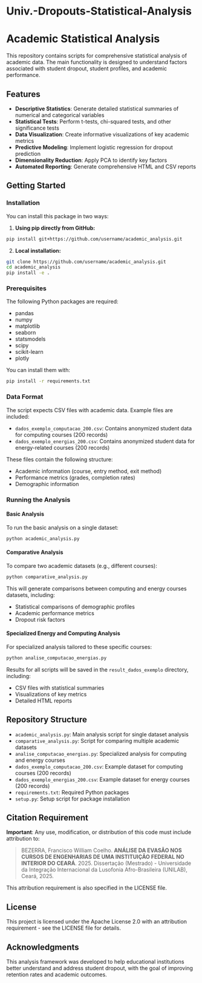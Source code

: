 # Univ.-Dropouts-Statistical-Analysis

# Academic Statistical Analysis

This repository contains scripts for comprehensive statistical analysis of academic data. The main functionality is designed to understand factors associated with student dropout, student profiles, and academic performance.

## Features

- **Descriptive Statistics**: Generate detailed statistical summaries of numerical and categorical variables
- **Statistical Tests**: Perform t-tests, chi-squared tests, and other significance tests
- **Data Visualization**: Create informative visualizations of key academic metrics
- **Predictive Modeling**: Implement logistic regression for dropout prediction
- **Dimensionality Reduction**: Apply PCA to identify key factors
- **Automated Reporting**: Generate comprehensive HTML and CSV reports

## Getting Started

### Installation

You can install this package in two ways:

1. **Using pip directly from GitHub:**
```bash
pip install git+https://github.com/username/academic_analysis.git
```

2. **Local installation:**
```bash
git clone https://github.com/username/academic_analysis.git
cd academic_analysis
pip install -e .
```

### Prerequisites

The following Python packages are required:
- pandas
- numpy
- matplotlib
- seaborn
- statsmodels
- scipy
- scikit-learn
- plotly

You can install them with:

```bash
pip install -r requirements.txt
```

### Data Format

The script expects CSV files with academic data. Example files are included:
- `dados_exemplo_computacao_200.csv`: Contains anonymized student data for computing courses (200 records)
- `dados_exemplo_energias_200.csv`: Contains anonymized student data for energy-related courses (200 records)

These files contain the following structure:
- Academic information (course, entry method, exit method)
- Performance metrics (grades, completion rates)
- Demographic information

### Running the Analysis

#### Basic Analysis

To run the basic analysis on a single dataset:

```bash
python academic_analysis.py
```

#### Comparative Analysis

To compare two academic datasets (e.g., different courses):

```bash
python comparative_analysis.py
```

This will generate comparisons between computing and energy courses datasets, including:
- Statistical comparisons of demographic profiles
- Academic performance metrics
- Dropout risk factors

#### Specialized Energy and Computing Analysis

For specialized analysis tailored to these specific courses:

```bash
python analise_computacao_energias.py
```

Results for all scripts will be saved in the `result_dados_exemplo` directory, including:
- CSV files with statistical summaries
- Visualizations of key metrics
- Detailed HTML reports

## Repository Structure

- `academic_analysis.py`: Main analysis script for single dataset analysis
- `comparative_analysis.py`: Script for comparing multiple academic datasets
- `analise_computacao_energias.py`: Specialized analysis for computing and energy courses
- `dados_exemplo_computacao_200.csv`: Example dataset for computing courses (200 records)
- `dados_exemplo_energias_200.csv`: Example dataset for energy courses (200 records)
- `requirements.txt`: Required Python packages
- `setup.py`: Setup script for package installation

## Citation Requirement

**Important**: Any use, modification, or distribution of this code must include attribution to:

> BEZERRA, Francisco William Coelho. **ANÁLISE DA EVASÃO NOS CURSOS DE ENGENHARIAS DE UMA INSTITUIÇÃO FEDERAL NO INTERIOR DO CEARÁ**. 2025. Dissertação (Mestrado) - Universidade da Integração Internacional da Lusofonia Afro-Brasileira (UNILAB), Ceará, 2025.

This attribution requirement is also specified in the LICENSE file.

## License

This project is licensed under the Apache License 2.0 with an attribution requirement - see the LICENSE file for details.

## Acknowledgments

This analysis framework was developed to help educational institutions better understand and address student dropout, with the goal of improving retention rates and academic outcomes. 
